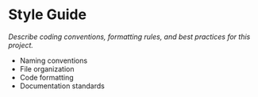 # Style Guide

_Describe coding conventions, formatting rules, and best practices for this project._

- Naming conventions
- File organization
- Code formatting
- Documentation standards
